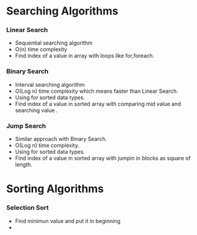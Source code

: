 # Searching Algorithms

### Linear Search 
* Sequential searching algorithm 
* O(n) time complexity
* Find index of a value in array with loops like for,foreach.

### Binary Search 
* Interval searching algorithm 
* O(Log n) time complexity which means faster than Linear Search.
* Using for sorted data types.
* Find index of a value in sorted array with comparing mid value and searching value .

### Jump Search
* Similar approach with Binary Search.
* O(Log n) time complexity.
* Using for sorted data types.
* Find index of a value in sorted array with jumpin in blocks as square of length.

# Sorting Algorithms

### Selection Sort
* Find minimun value and put it in beginning
* 






















